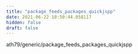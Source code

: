 ```yaml
---
title: "package_feeds_packages_quickjspp"
date: 2021-06-22 10:50:44.058117
hidden: false
draft: false
---
```


ath79/generic/package_feeds_packages_quickjspp

